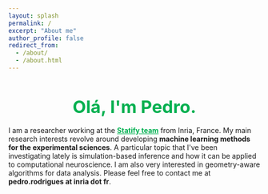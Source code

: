 ```yaml
---
layout: splash
permalink: /
excerpt: "About me"
author_profile: false
redirect_from: 
  - /about/
  - /about.html
---
```


<h1 style="color:#00b050; text-align: center; font-size:26pt; margin-bottom:0.5em" >Olá, I'm Pedro.</h1>

I am a researcher working at the <a href="https://team.inria.fr/statify/" style="color:#00b050; font-weight:bold;" target="_blank">Statify team</a> from Inria, France. My main research interests revolve around developing <span style="font-weight:bold">machine learning methods for the experimental sciences</span>. A particular topic that I've been investigating lately is simulation-based inference and how it can be applied to computational neuroscience. I am also very interested in geometry-aware algorithms for data analysis. Please feel free to contact me at <span style="font-weight:bold">pedro.rodrigues at inria dot fr</span>.

<!-- <div class="container">
  <div class="row">
    <div class="col-sm" style="text-align: center">
      <img src="/images/picto_research.svg" width="60px" style="margin-right:18px; display: inline-block; vertical-align: middle;"/>
      <a href="/research/" style="color:#00b050; font-weight:bold;">Research</a>
    </div>
    <div class="col-sm" style="text-align: center">
      <img src="/images/picto_publications.svg" width="60px" style="margin-right:18px; display: inline-block; vertical-align: middle;"/>
      <a href="/publications/" style="color:#00b050; font-weight:bold;">Publications</a>      
    </div>
    <div class="col-sm" style="text-align: center">
      <img src="/images/picto_code.svg" width="80px" style="margin-right:18px; display: inline-block; vertical-align: middle;"/>
      <a href="/code/" style="color:#00b050; font-weight:bold;">Code</a>      
    </div>
    <div class="col-sm" style="text-align: center">
      <img src="/images/picto_teaching.svg" width="60px" style="margin-right:18px; display: inline-block; vertical-align: middle;"/>
      <a href="/teaching/" style="color:#00b050; font-weight:bold;">Teaching</a>      
    </div>    
  </div>
</div> -->